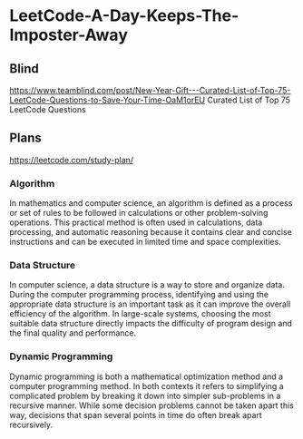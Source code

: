 # LeetCode-A-Day-Keeps-The-Imposter-Away

## Blind
https://www.teamblind.com/post/New-Year-Gift---Curated-List-of-Top-75-LeetCode-Questions-to-Save-Your-Time-OaM1orEU
Curated List of Top 75 LeetCode Questions

## Plans
https://leetcode.com/study-plan/
### Algorithm
In mathematics and computer science, an algorithm is defined as a process or set of rules to be followed in calculations or other problem-solving operations. This practical method is often used in calculations, data processing, and automatic reasoning because it contains clear and concise instructions and can be executed in limited time and space complexities.

### Data Structure
In computer science, a data structure is a way to store and organize data. During the computer programming process, identifying and using the appropriate data structure is an important task as it can improve the overall efficiency of the algorithm. In large-scale systems, choosing the most suitable data structure directly impacts the difficulty of program design and the final quality and performance.

### Dynamic Programming
Dynamic programming is both a mathematical optimization method and a computer programming method. In both contexts it refers to simplifying a complicated problem by breaking it down into simpler sub-problems in a recursive manner. While some decision problems cannot be taken apart this way, decisions that span several points in time do often break apart recursively.
